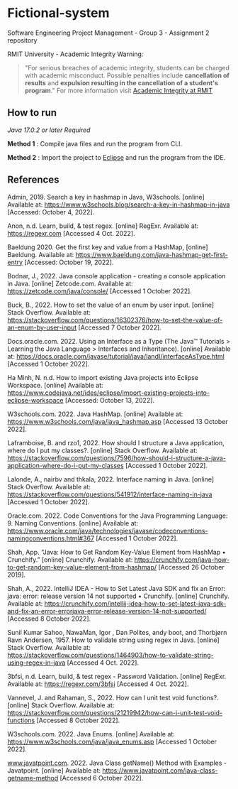 # Fictional-system
Software Engineering Project Management - Group 3 - Assignment 2 repository

RMIT University - Academic Integrity Warning:
> "For serious breaches of academic integrity, students can be charged with academic misconduct. Possible penalties include **cancellation of results** and **expulsion resulting in the cancellation of a student's program**."
For more information visit [Academic Integrity at RMIT](https://www.rmit.edu.au/students/my-course/assessment-results/academic-integrity)

## How to run

_Java 17.0.2 or later Required_

**Method 1** : Compile java files and run the program from CLI.

**Method 2** : Import the project to [Eclipse](https://eclipseide.org) and run the program from the IDE.

## References

Admin, 2019. Search a key in hashmap in Java, W3schools. [online] Available at: <https://www.w3schools.blog/search-a-key-in-hashmap-in-java> [Accessed: October 4, 2022].

Anon, n.d. Learn, build, &amp; test regex. [online] RegExr. Available at: <https://regexr.com> [Accessed 4 Oct. 2022].

Baeldung 2020. Get the first key and value from a HashMap, [online] Baeldung. Available at: <https://www.baeldung.com/java-hashmap-get-first-entry> [Accessed: October 19, 2022].

Bodnar, J., 2022. Java console application - creating a console application in Java. [online] Zetcode.com. Available at: <https://zetcode.com/java/console/> [Accessed 1 October 2022].

Buck, B., 2022. How to set the value of an enum by user input. [online] Stack Overflow. Available at: <https://stackoverflow.com/questions/16302376/how-to-set-the-value-of-an-enum-by-user-input> [Accessed 7 October 2022].

Docs.oracle.com. 2022. Using an Interface as a Type (The Java™ Tutorials > Learning the Java Language > Interfaces and Inheritance). [online] Available at: <https://docs.oracle.com/javase/tutorial/java/IandI/interfaceAsType.html> [Accessed 1 October 2022].

Ha Minh, N. n.d. How to import existing Java projects into Eclipse Workspace. [online] Available at: <https://www.codejava.net/ides/eclipse/import-existing-projects-into-eclipse-workspace> [Accessed: October 13, 2022].

W3schools.com. 2022. Java HashMap. [online] Available at: <https://www.w3schools.com/java/java_hashmap.asp> [Accessed 13 October 2022].

Laframboise, B. and rzo1, 2022. How should I structure a Java application, where do I put my classes?. [online] Stack Overflow. Available at: <https://stackoverflow.com/questions/7596/how-should-i-structure-a-java-application-where-do-i-put-my-classes> [Accessed 1 October 2022].

Lalonde, A., nairbv and thkala, 2022. Interface naming in Java. [online] Stack Overflow. Available at: <https://stackoverflow.com/questions/541912/interface-naming-in-java> [Accessed 1 October 2022].

Oracle.com. 2022. Code Conventions for the Java Programming Language: 9. Naming Conventions. [online] Available at: <https://www.oracle.com/java/technologies/javase/codeconventions-namingconventions.html#367> [Accessed 1 October 2022].

Shah, App. “Java: How to Get Random Key-Value Element from HashMap • Crunchify.” [online] Crunchify. Available at: <https://crunchify.com/java-how-to-get-random-key-value-element-from-hashmap/> [Accessed 26 October 2019].

Shah, A., 2022. IntelliJ IDEA - How to Set Latest Java SDK and fix an Error: java: error: release version 14 not supported • Crunchify. [online] Crunchify. Available at: <https://crunchify.com/intellij-idea-how-to-set-latest-java-sdk-and-fix-an-error-errorjava-error-release-version-14-not-supported/> [Accessed 8 October 2022].

Sunil Kumar Sahoo, NawaMan, Igor , Dan Polites, andy boot, and Thorbjørn Ravn Andersen, 1957. How to validate string using regex in Java. [online] Stack Overflow. Available at: <https://stackoverflow.com/questions/1464903/how-to-validate-string-using-regex-in-java> [Accessed 4 Oct. 2022].

3bfsi, n.d. Learn, build, &amp; test regex - Password Validation. [online] RegExr. Available at: <https://regexr.com/3bfsi> [Accessed 4 Oct. 2022].

Vannevel, J. and Rahaman, S., 2022. How can I unit test void functions?. [online] Stack Overflow. Available at: <https://stackoverflow.com/questions/21219942/how-can-i-unit-test-void-functions> [Accessed 8 October 2022].

W3schools.com. 2022. Java Enums. [online] Available at: <https://www.w3schools.com/java/java_enums.asp> [Accessed 1 October 2022].

www.javatpoint.com. 2022. Java Class getName() Method with Examples - Javatpoint. [online] Available at: <https://www.javatpoint.com/java-class-getname-method> [Accessed 6 October 2022].
